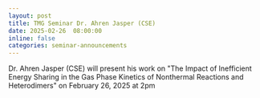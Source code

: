 ```yaml
---
layout: post
title: TMG Seminar Dr. Ahren Jasper (CSE)
date: 2025-02-26  08:00:00
inline: false
categories: seminar-announcements
---
```


Dr. Ahren Jasper (CSE) will present his work on "The Impact of Inefficient Energy Sharing in the Gas Phase Kinetics of Nonthermal Reactions and Heterodimers" on February 26, 2025 at 2pm

